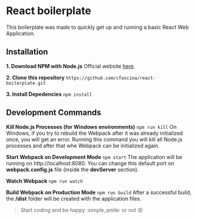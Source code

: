 # React boilerplate

This boilerplate was made to quickly get up and running a basic React Web Application.

## Installation
**1. Download NPM with Node.js**
Official website [here](https://www.npmjs.com/get-npm).

**2. Clone this repository**
``` https://github.com/cfascina/react-boilerplate.git ```

**3. Install Depedencies**
``` npm install ```

## Development Commands
**Kill Node.js Processes (for Windows environments)**
```npm run kill```
On Windows, if you try to rebuild the Webpack after it was already initialized once, you will get an error.
Running this command you will kill all Node.js processes and after that whe Webpack can be initialized again.

**Start Webpack on Development Mode**
```npm start```
The application will be running on http://localhost:8080.
You can change this default port on **webpack.config.js** file (inside the **devServer** section).

**Watch Webpack**
```npm run watch```

**Build Webpack on Production Mode**
```npm run build```
After a successful build, the **/dist** folder will be created with the application files.



> Start coding and be happy :simple_smile: or not :rage:
